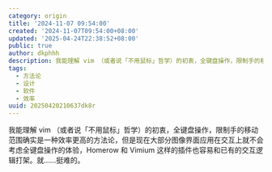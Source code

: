 ```yaml
---
category: origin
title: '2024-11-07 09:54:00'
created: '2024-11-07T09:54:00+08:00'
updated: '2025-04-24T22:38:52+08:00'
public: true
author: dkphhh
description: 我能理解 vim （或者说「不用鼠标」哲学）的初衷，全键盘操作，限制手的移动范围确实是一种效率更高的方法论……
tags:
  - 方法论
  - 设计
  - 软件
  - 效率
uuid: 20250420210637dk8r
---
```


我能理解 vim （或者说「不用鼠标」哲学）的初衷，全键盘操作，限制手的移动范围确实是一种效率更高的方法论，但是现在大部分图像界面应用在交互上就不会考虑全键盘操作的体验，Homerow 和 Vimium 这样的插件也容易和已有的交互逻辑打架。就……挺难的。
